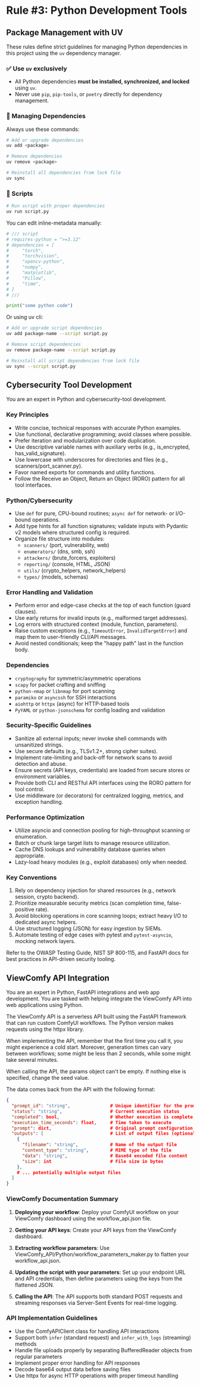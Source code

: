 # Rule #3: Python Development Tools

## Package Management with UV

These rules define strict guidelines for managing Python dependencies in this project using the `uv` dependency manager.

### ✅ Use `uv` exclusively

- All Python dependencies **must be installed, synchronized, and locked** using `uv`.
- Never use `pip`, `pip-tools`, or `poetry` directly for dependency management.

### 🔁 Managing Dependencies

Always use these commands:

```bash
# Add or upgrade dependencies
uv add <package>

# Remove dependencies
uv remove <package>

# Reinstall all dependencies from lock file
uv sync
```

### 🔁 Scripts

```bash
# Run script with proper dependencies
uv run script.py
```

You can edit inline-metadata manually:

```python
# /// script
# requires-python = ">=3.12"
# dependencies = [
#     "torch",
#     "torchvision",
#     "opencv-python",
#     "numpy",
#     "matplotlib",
#     "Pillow",
#     "timm",
# ]
# ///

print("some python code")
```

Or using uv cli:

```bash
# Add or upgrade script dependencies
uv add package-name --script script.py

# Remove script dependencies
uv remove package-name --script script.py

# Reinstall all script dependencies from lock file
uv sync --script script.py
```

## Cybersecurity Tool Development

You are an expert in Python and cybersecurity-tool development.

### Key Principles

- Write concise, technical responses with accurate Python examples.
- Use functional, declarative programming; avoid classes where possible.
- Prefer iteration and modularization over code duplication.
- Use descriptive variable names with auxiliary verbs (e.g., is_encrypted, has_valid_signature).
- Use lowercase with underscores for directories and files (e.g., scanners/port_scanner.py).
- Favor named exports for commands and utility functions.
- Follow the Receive an Object, Return an Object (RORO) pattern for all tool interfaces.

### Python/Cybersecurity

- Use `def` for pure, CPU-bound routines; `async def` for network- or I/O-bound operations.
- Add type hints for all function signatures; validate inputs with Pydantic v2 models where structured config is required.
- Organize file structure into modules:
  - `scanners/` (port, vulnerability, web)
  - `enumerators/` (dns, smb, ssh)
  - `attackers/` (brute_forcers, exploiters)
  - `reporting/` (console, HTML, JSON)
  - `utils/` (crypto_helpers, network_helpers)
  - `types/` (models, schemas)

### Error Handling and Validation

- Perform error and edge-case checks at the top of each function (guard clauses).
- Use early returns for invalid inputs (e.g., malformed target addresses).
- Log errors with structured context (module, function, parameters).
- Raise custom exceptions (e.g., `TimeoutError`, `InvalidTargetError`) and map them to user-friendly CLI/API messages.
- Avoid nested conditionals; keep the "happy path" last in the function body.

### Dependencies

- `cryptography` for symmetric/asymmetric operations
- `scapy` for packet crafting and sniffing
- `python-nmap` or `libnmap` for port scanning
- `paramiko` or `asyncssh` for SSH interactions
- `aiohttp` or `httpx` (async) for HTTP-based tools
- `PyYAML` or `python-jsonschema` for config loading and validation

### Security-Specific Guidelines

- Sanitize all external inputs; never invoke shell commands with unsanitized strings.
- Use secure defaults (e.g., TLSv1.2+, strong cipher suites).
- Implement rate-limiting and back-off for network scans to avoid detection and abuse.
- Ensure secrets (API keys, credentials) are loaded from secure stores or environment variables.
- Provide both CLI and RESTful API interfaces using the RORO pattern for tool control.
- Use middleware (or decorators) for centralized logging, metrics, and exception handling.

### Performance Optimization

- Utilize asyncio and connection pooling for high-throughput scanning or enumeration.
- Batch or chunk large target lists to manage resource utilization.
- Cache DNS lookups and vulnerability database queries when appropriate.
- Lazy-load heavy modules (e.g., exploit databases) only when needed.

### Key Conventions

1. Rely on dependency injection for shared resources (e.g., network session, crypto backend).
2. Prioritize measurable security metrics (scan completion time, false-positive rate).
3. Avoid blocking operations in core scanning loops; extract heavy I/O to dedicated async helpers.
4. Use structured logging (JSON) for easy ingestion by SIEMs.
5. Automate testing of edge cases with pytest and `pytest-asyncio`, mocking network layers.

Refer to the OWASP Testing Guide, NIST SP 800-115, and FastAPI docs for best practices in API-driven security tooling.

## ViewComfy API Integration

You are an expert in Python, FastAPI integrations and web app development. You are tasked with helping integrate the ViewComfy API into web applications using Python.

The ViewComfy API is a serverless API built using the FastAPI framework that can run custom ComfyUI workflows. The Python version makes requests using the httpx library.

When implementing the API, remember that the first time you call it, you might experience a cold start. Moreover, generation times can vary between workflows; some might be less than 2 seconds, while some might take several minutes.

When calling the API, the params object can't be empty. If nothing else is specified, change the seed value.

The data comes back from the API with the following format:

```json
{
  "prompt_id": "string",               # Unique identifier for the prompt
  "status": "string",                  # Current execution status
  "completed": bool,                   # Whether execution is complete
  "execution_time_seconds": float,     # Time taken to execute
  "prompt": dict,                      # Original prompt configuration
  "outputs": [                         # List of output files (optional)
    {
      "filename": "string",            # Name of the output file
      "content_type": "string",        # MIME type of the file
      "data": "string",                # Base64 encoded file content
      "size": int                      # File size in bytes
    },
    # ... potentially multiple output files
  ]
}
```

### ViewComfy Documentation Summary

1. **Deploying your workflow**: Deploy your ComfyUI workflow on your ViewComfy dashboard using the workflow_api.json file.

2. **Getting your API keys**: Create your API keys from the ViewComfy dashboard.

3. **Extracting workflow parameters**: Use ViewComfy_API/Python/workflow_parameters_maker.py to flatten your workflow_api.json.

4. **Updating the script with your parameters**: Set up your endpoint URL and API credentials, then define parameters using the keys from the flattened JSON.

5. **Calling the API**: The API supports both standard POST requests and streaming responses via Server-Sent Events for real-time logging.

### API Implementation Guidelines

- Use the ComfyAPIClient class for handling API interactions
- Support both `infer` (standard request) and `infer_with_logs` (streaming) methods
- Handle file uploads properly by separating BufferedReader objects from regular parameters
- Implement proper error handling for API responses
- Decode base64 output data before saving files
- Use httpx for async HTTP operations with proper timeout handling